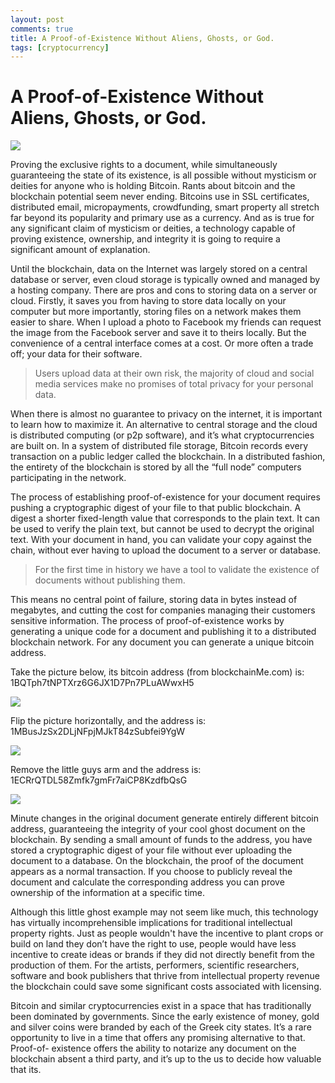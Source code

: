 ```yaml
---
layout: post
comments: true
title: A Proof-of-Existence Without Aliens, Ghosts, or God.
tags: [cryptocurrency]
---
```


# A Proof-of-Existence Without Aliens, Ghosts, or God.

![](https://cdn-images-1.medium.com/max/1000/1*MRPA4_wRYOigWZfFCl2ADQ.png)

Proving the exclusive rights to a document, while simultaneously guaranteeing the state of its existence, is all possible without mysticism or deities for anyone who is holding Bitcoin. Rants about bitcoin and the blockchain potential seem never ending. Bitcoins use in SSL certificates, distributed email, micropayments, crowdfunding, smart property all stretch far beyond its popularity and primary use as a currency. And as is true for any significant claim of mysticism or deities, a technology capable of proving existence, ownership, and integrity it is going to require a significant amount of explanation.

Until the blockchain, data on the Internet was largely stored on a central database or server, even cloud storage is typically owned and managed by a hosting company. There are pros and cons to storing data on a server or cloud. Firstly, it saves you from having to store data locally on your computer but more importantly, storing files on a network makes them easier to share. When I upload a photo to Facebook my friends can request the image from the Facebook server and save it to theirs locally. But the convenience of a central interface comes at a cost. Or more often a trade off; your data for their software.

> Users upload data at their own risk, the majority of cloud and social media services make no promises of total privacy for your personal data.

When there is almost no guarantee to privacy on the internet, it is important to learn how to maximize it. An alternative to central storage and the cloud is distributed computing (or p2p software), and it’s what cryptocurrencies are built on. In a system of distributed file storage, Bitcoin records every transaction on a public ledger called the blockchain. In a distributed fashion, the entirety of the blockchain is stored by all the “full node” computers participating in the network.

The process of establishing proof-of-existence for your document requires pushing a cryptographic digest of your file to that public blockchain. A digest a shorter fixed-length value that corresponds to the plain text. It can be used to verify the plain text, but cannot be used to decrypt the original text. With your document in hand, you can validate your copy against the chain, without ever having to upload the document to a server or database.

> For the first time in history we have a tool to validate the existence of documents without publishing them.

This means no central point of failure, storing data in bytes instead of megabytes, and cutting the cost for companies managing their customers sensitive information. The process of proof-of-existence works by generating a unique code for a document and publishing it to a distributed blockchain network. For any document you can generate a unique bitcoin address.

Take the picture below, its bitcoin address (from blockchainMe.com) is: 1BQTph7tNPTXrz6G6JX1D7Pn7PLuAWwxH5

![](https://cdn-images-1.medium.com/max/1000/1*FcBuOTlEh0ZA8SIB8uanqg.jpeg)

Flip the picture horizontally, and the address is: 1MBusJzSx2DLjNFpjMJkT84zSubfei9YgW

![](https://cdn-images-1.medium.com/max/1000/1*mKyHB0UeRjrqSY7weQTr4g.jpeg)

Remove the little guys arm and the address is: 1ECRrQTDL58Zmfk7gmFr7aiCP8KzdfbQsG

![](https://cdn-images-1.medium.com/max/1000/1*jEuBri3O7wQVcs7u6_5jiw.jpeg)

Minute changes in the original document generate entirely different bitcoin address, guaranteeing the integrity of your cool ghost document on the blockchain. By sending a small amount of funds to the address, you have stored a cryptographic digest of your file without ever uploading the document to a database. On the blockchain, the proof of the document appears as a normal transaction. If you choose to publicly reveal the document and calculate the corresponding address you can prove ownership of the information at a specific time.

Although this little ghost example may not seem like much, this technology has virtually incomprehensible implications for traditional intellectual property rights. Just as people wouldn't have the incentive to plant crops or build on land they don’t have the right to use, people would have less incentive to create ideas or brands if they did not directly benefit from the production of them. For the artists, performers, scientific researchers, software and book publishers that thrive from intellectual property revenue the blockchain could save some significant costs associated with licensing.

Bitcoin and similar cryptocurrencies exist in a space that has traditionally been dominated by governments. Since the early existence of money, gold and silver coins were branded by each of the Greek city states. It’s a rare opportunity to live in a time that offers any promising alternative to that. Proof-of- existence offers the ability to notarize any document on the blockchain absent a third party, and it’s up to the us to decide how valuable that its.
